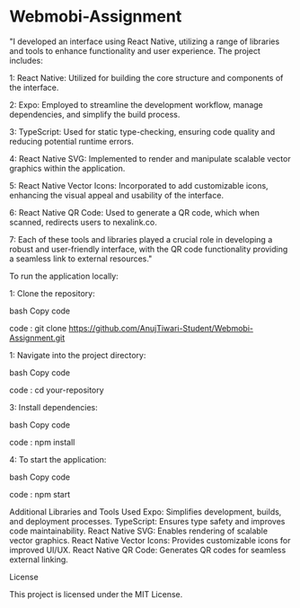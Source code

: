 # Webmobi-Assignment

"I developed an interface using React Native, utilizing a range of libraries and tools to enhance functionality and user experience. The project includes:

1: React Native: Utilized for building the core structure and components of the interface.

2: Expo: Employed to streamline the development workflow, manage dependencies, and simplify the build process.

3: TypeScript: Used for static type-checking, ensuring code quality and reducing potential runtime errors.

4: React Native SVG: Implemented to render and manipulate scalable vector graphics within the application.

5: React Native Vector Icons: Incorporated to add customizable icons, enhancing the visual appeal and usability of the interface.

6: React Native QR Code: Used to generate a QR code, which when scanned, redirects users to nexalink.co.

7: Each of these tools and libraries played a crucial role in developing a robust and user-friendly interface, with the QR code functionality providing a seamless link to external resources."

To run the application locally:

1: Clone the repository:

bash
Copy code

code : git clone https://github.com/AnujTiwari-Student/Webmobi-Assignment.git

1: Navigate into the project directory:

bash
Copy code

code : cd your-repository

3: Install dependencies:

bash
Copy code

code : npm install

4: To start the application:

bash
Copy code

code : npm start

Additional Libraries and Tools Used
Expo: Simplifies development, builds, and deployment processes.
TypeScript: Ensures type safety and improves code maintainability.
React Native SVG: Enables rendering of scalable vector graphics.
React Native Vector Icons: Provides customizable icons for improved UI/UX.
React Native QR Code: Generates QR codes for seamless external linking.

License

This project is licensed under the MIT License.
